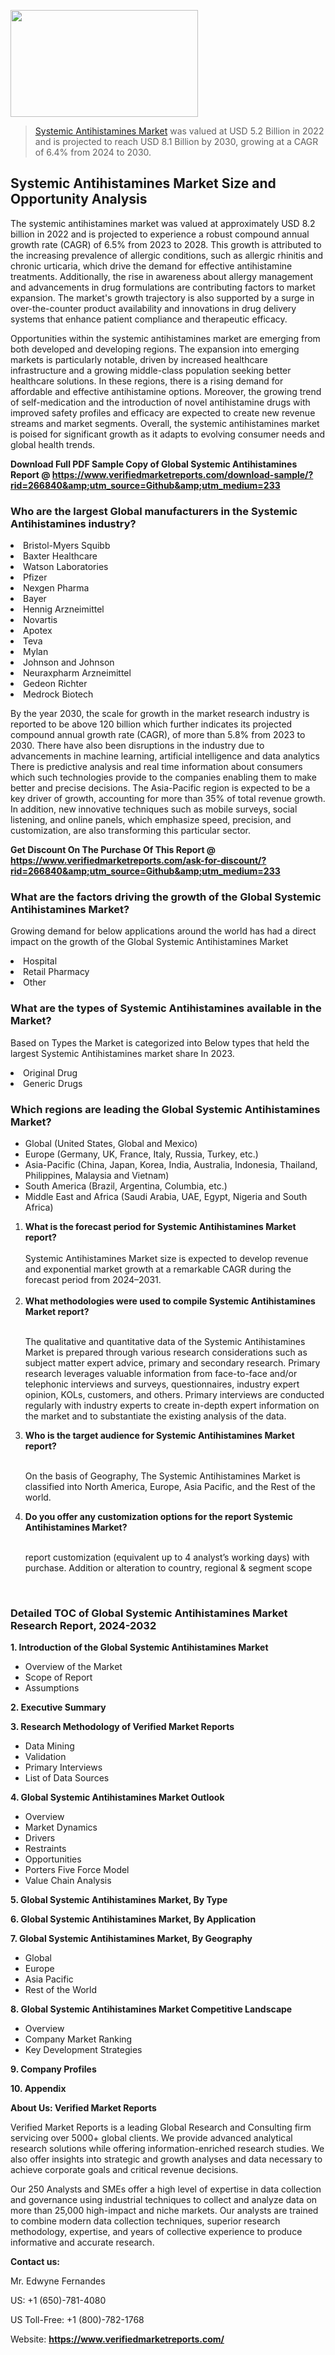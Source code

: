 <img src="https://ffe5etoiles.com/wp-content/uploads/2024/12/MST1-300x171.png" alt="" width="300" height="171" class="alignnone size-medium wp-image-20088" /><blockquote><p><p><a href="https://www.verifiedmarketreports.com/download-sample/?rid=266840&utm_source=Github&utm_medium=233" target="_blank">Systemic Antihistamines Market</a> was valued at USD 5.2 Billion in 2022 and is projected to reach USD 8.1 Billion by 2030, growing at a CAGR of 6.4% from 2024 to 2030.</p></blockquote><p><h2>Systemic Antihistamines Market Size and Opportunity Analysis</h2><p>The systemic antihistamines market was valued at approximately USD 8.2 billion in 2022 and is projected to experience a robust compound annual growth rate (CAGR) of 6.5% from 2023 to 2028. This growth is attributed to the increasing prevalence of allergic conditions, such as allergic rhinitis and chronic urticaria, which drive the demand for effective antihistamine treatments. Additionally, the rise in awareness about allergy management and advancements in drug formulations are contributing factors to market expansion. The market's growth trajectory is also supported by a surge in over-the-counter product availability and innovations in drug delivery systems that enhance patient compliance and therapeutic efficacy.</p><p>Opportunities within the systemic antihistamines market are emerging from both developed and developing regions. The expansion into emerging markets is particularly notable, driven by increased healthcare infrastructure and a growing middle-class population seeking better healthcare solutions. In these regions, there is a rising demand for affordable and effective antihistamine options. Moreover, the growing trend of self-medication and the introduction of novel antihistamine drugs with improved safety profiles and efficacy are expected to create new revenue streams and market segments. Overall, the systemic antihistamines market is poised for significant growth as it adapts to evolving consumer needs and global health trends.</p></p><p class=""><strong>Download Full PDF Sample Copy of Global Systemic Antihistamines Report @ <a href="https://www.verifiedmarketreports.com/download-sample/?rid=266840&amp;utm_source=Github&amp;utm_medium=233" target="_blank">https://www.verifiedmarketreports.com/download-sample/?rid=266840&amp;utm_source=Github&amp;utm_medium=233</a></strong></p><h3 id="" class="">Who are the largest Global manufacturers in the Systemic Antihistamines industry?</h3><p><li>Bristol-Myers Squibb</li><li> Baxter Healthcare</li><li> Watson Laboratories</li><li> Pfizer</li><li> Nexgen Pharma</li><li> Bayer</li><li> Hennig Arzneimittel</li><li> Novartis</li><li> Apotex</li><li> Teva</li><li> Mylan</li><li> Johnson and Johnson</li><li> Neuraxpharm Arzneimittel</li><li> Gedeon Richter</li><li> Medrock Biotech</li></p><div class=""><div class="" dir="" data-message-author-role="" data-message-id="" data-message-model-slug=""><div class=""><div class=""><div class=""><div class="" dir="" data-message-author-role="" data-message-id="" data-message-model-slug=""><div class=""><div class=""><p>By the year 2030, the scale for growth in the market research industry is reported to be above 120 billion which further indicates its projected compound annual growth rate (CAGR), of more than 5.8% from 2023 to 2030. There have also been disruptions in the industry due to advancements in machine learning, artificial intelligence and data analytics There is predictive analysis and real time information about consumers which such technologies provide to the companies enabling them to make better and precise decisions. The Asia-Pacific region is expected to be a key driver of growth, accounting for more than 35% of total revenue growth. In addition, new innovative techniques such as mobile surveys, social listening, and online panels, which emphasize speed, precision, and customization, are also transforming this particular sector.</p><p><strong>Get Discount On The Purchase Of This Report @&nbsp; <a href="https://www.verifiedmarketreports.com/ask-for-discount/?rid=266840&amp;utm_source=Github&amp;utm_medium=233" target="_blank">https://www.verifiedmarketreports.com/ask-for-discount/?rid=266840&amp;utm_source=Github&amp;utm_medium=233</a></strong></p></div></div></div></div></div></div></div></div><h3 id="" class="">What are the factors driving the growth of the Global Systemic Antihistamines Market?</h3><p id="" class="">Growing demand for below applications around the world has had a direct impact on the growth of the Global Systemic Antihistamines Market</p><p id="" class=""><li>Hospital</li><li> Retail Pharmacy</li><li> Other</li></p><h3 id="" class="">What are the types of Systemic Antihistamines available in the Market?</h3><p id="" class="">Based on Types the Market is categorized into Below types that held the largest Systemic Antihistamines market share In 2023.</p><p id="" class=""><li>Original Drug</li><li> Generic Drugs</li></p><h3 id="" class="">Which regions are leading the Global Systemic Antihistamines Market?</h3><ul><li>Global (United States, Global and Mexico)</li><li>Europe (Germany, UK, France, Italy, Russia, Turkey, etc.)</li><li>Asia-Pacific (China, Japan, Korea, India, Australia, Indonesia, Thailand, Philippines, Malaysia and Vietnam)</li><li>South America (Brazil, Argentina, Columbia, etc.)</li><li>Middle East and Africa (Saudi Arabia, UAE, Egypt, Nigeria and South Africa)</li></ul><p><ol><li><strong>What is the forecast period for Systemic Antihistamines Market report?<br /></strong><br /><span data-sheets-root="1" data-sheets-value="{&quot;1&quot;:2,&quot;2&quot;:&quot;XXXX size is expected to develop revenue and exponential market growth at a remarkable CAGR during the forecast period from 2024&ndash;2030.&quot;}" data-sheets-userformat="{&quot;2&quot;:12674,&quot;4&quot;:{&quot;1&quot;:2,&quot;2&quot;:16776960},&quot;10&quot;:2,&quot;11&quot;:0,&quot;15&quot;:&quot;Arial&quot;,&quot;16&quot;:12}">Systemic Antihistamines Market size is expected to develop revenue and exponential market growth at a remarkable CAGR during the forecast period from 2024&ndash;2031.</span><br /><br /></li><li><strong>What methodologies were used to compile Systemic Antihistamines Market report?<br /><br /></strong><p>The qualitative and quantitative data of the&nbsp;Systemic Antihistamines Market is prepared through various research considerations such as subject matter expert advice, primary and secondary research. Primary research leverages valuable information from face-to-face and/or telephonic interviews and surveys, questionnaires, industry expert opinion, KOLs, customers, and others. Primary interviews are conducted regularly with industry experts to create in-depth expert information on the market and to substantiate the existing analysis of the data.&nbsp;</p></li><li><strong>Who is the target audience for Systemic Antihistamines Market report?<br /><br /></strong><p>On the basis of Geography, The&nbsp;Systemic Antihistamines Market is classified into North America, Europe, Asia Pacific, and the Rest of the world.</p></li><li><strong>Do you offer any customization options for the report Systemic Antihistamines Market?<br /><br /></strong><p>report customization (equivalent up to 4 analyst&rsquo;s working days) with purchase. Addition or alteration to country, regional &amp; segment scope</p><p>&nbsp;</p></li></ol></p><h3 id="" class="">Detailed TOC of Global Systemic Antihistamines Market Research Report, 2024-2032</h3><p id="" class=""><strong>1. Introduction of the Global Systemic Antihistamines Market</strong></p><ul><li>Overview of the Market</li><li>Scope of Report</li><li>Assumptions</li></ul><p id="" class=""><strong>2. Executive Summary</strong></p><p id="" class=""><strong>3. Research Methodology of&nbsp;Verified Market Reports</strong></p><ul><li>Data Mining</li><li>Validation</li><li>Primary Interviews</li><li>List of Data Sources</li></ul><p id="" class=""><strong>4. Global Systemic Antihistamines Market Outlook</strong></p><ul><li>Overview</li><li>Market Dynamics</li><li>Drivers</li><li>Restraints</li><li>Opportunities</li><li>Porters Five Force Model</li><li>Value Chain Analysis</li></ul><p id="" class=""><strong>5. Global Systemic Antihistamines Market, By&nbsp;Type</strong></p><p id="" class=""><strong>6. Global Systemic Antihistamines Market, By Application</strong></p><p id="" class=""><strong>7. Global Systemic Antihistamines Market, By Geography</strong></p><ul><li>Global</li><li>Europe</li><li>Asia Pacific</li><li>Rest of the World</li></ul><p id="" class=""><strong>8. Global Systemic Antihistamines Market Competitive Landscape</strong></p><ul><li>Overview</li><li>Company Market Ranking</li><li>Key Development Strategies</li></ul><p id="" class=""><strong>9. Company Profiles</strong></p><p id="" class=""><strong>10. Appendix</strong></p><p id="" class=""><strong>About Us: Verified Market Reports</strong></p><p id="" class="">Verified Market Reports is a leading Global Research and Consulting firm servicing over 5000+ global clients. We provide advanced analytical research solutions while offering information-enriched research studies. We also offer insights into strategic and growth analyses and data necessary to achieve corporate goals and critical revenue decisions.</p><p id="" class="">Our 250 Analysts and SMEs offer a high level of expertise in data collection and governance using industrial techniques to collect and analyze data on more than 25,000 high-impact and niche markets. Our analysts are trained to combine modern data collection techniques, superior research methodology, expertise, and years of collective experience to produce informative and accurate research.</p><p id="" class=""><strong>Contact us:</strong></p><p id="" class="">Mr. Edwyne Fernandes</p><p id="" class="">US: +1 (650)-781-4080</p><p id="" class="">US Toll-Free: +1 (800)-782-1768</p><p id="" class="">Website: <a target="" data-test-app-aware-link=""><strong>https://www.verifiedmarketreports.com/</strong></a></p>
